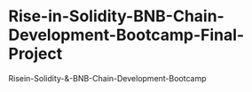 # Rise-in-Solidity-BNB-Chain-Development-Bootcamp-Final-Project
Risein-Solidity-&amp;-BNB-Chain-Development-Bootcamp
